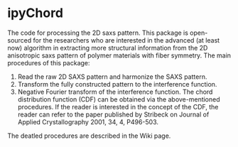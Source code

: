 # ipyChord
The code for processing the 2D saxs pattern.
This package is open-sourced for the researchers who are interested in the advanced (at least now) algorithm 
in extracting more structural information from the 2D anisotropic saxs pattern of polymer materials with fiber
symmetry. The main procedures of this package:
1. Read the raw 2D SAXS pattern and harmonize the SAXS pattern. 
2. Transform the fully constructed pattern to the interference function. 
3. Negative Fourier transform of the interference function.
The chord distribution function (CDF) can be obtained via the above-mentioned procedures. 
If the reader is interested in the concept of the CDF, the reader can refer to the paper published by Stribeck
on Journal of Applied Crystallography 2001, 34, 4, P496-503. 

The deatled procedures are described in the Wiki page.
